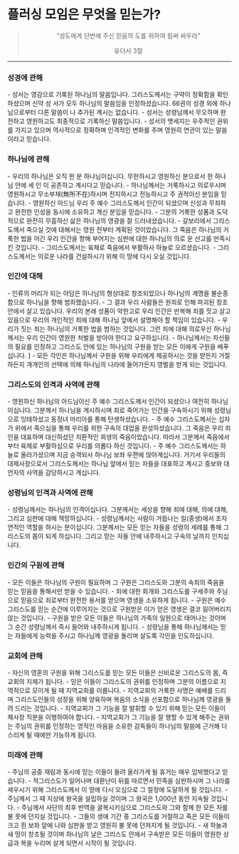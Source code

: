 <h1 class="text-center">플러싱 모임은 무엇을 믿는가?</h1>

<center>
<blockquote class="blockquote text-center">
    <p class="mb-0">“성도에게 단번에 주신 믿음의 도를 위하여 힘써 싸우라”</p>
    <footer class="blockquote-footer">유다서 3절</footer>
</blockquote>
</center>

<hr>

<h3>성경에 관해</h3>
- 성서는 영감으로 기록된 하나님의 말씀입니다. 그리스도께서는 구약이 정확함을 확인하셨으며 신약 성 서가 모두 하나님의 말씀임을 인정하셨습니다. 66권의 성경 외에 하나님으로부터 다른 말씀이 나 추가된 계시는 없습니다. 
- 성서는 성령님께서 무오하며 완전하고 영원하고도 최종적으로 기록하신 말씀입니다.
- 성서의 멧세지는 우주적인 권위를 가지고 있으며 역사적으로 정확하며 인격적인 변화를 주며 영원히   연관이 있는 말씀이라고 믿습니다.


<h3>하나님에 관해</h3>
- 우리의 하나님은 오직 한 분 하나님이십니다. 무한하시고 영원하신 분으로서 한 하나님 안에 세 인  이 공존하고 계시다고 믿습니다. 
- 하나님께서는 거룩하시고 의로우시며 영원하시고 무소부재(無所不在)하시며 전지하시고 전능하시고 주 권적이신 분임을 믿습니다. 
- 영원하신 아드님 우리 주 예수 그리스도께서 인간이 되셨으며 신성과 무죄하고 완전한 인성을 동시에  소유하고 계신 분임을 믿습니다.
- 그분의 거룩한 성품과 도덕적으로 완전히 무흠하신 삶은 하나님의 영광을 잘 드러내셨습니다.
- 갈보리에서 그리스도께서 죽으실 것에 대해서는 영원 전부터 계획된 것이었습니다. 그 죽음은    하나님의 거룩한 법을 어긴 우리 인간을 향해 부어지는 심판에 대한 하나님의 의로   운 선고를 만족시킨 것입니다. 
- 그리스도께서는 육체로 죽음에서 부활하사 하늘로 오르셨습니다.
- 그리스도께서는 의로운 나라를 건설하시기 위해 이 땅에 다시 오실 것입니다.


<h3>인간에 대해</h3>
- 인류의 머리가 되는 아담은 하나님의 형상대로 창조되었으나 하나님의 계명을 불순종함으로 하나님을 향해 범죄했습니다. 
- 그 결과 우리 사람들은 원죄로 인해 파괴된 창조 안에서 살고 있습니다. 우리의 본래 성품이 악한고로 우리 인간은 반복해 죄를 짓고 살고 있음으로 우리의 개인적인 죄에 대해 하나님 앞에서 설명해야 할 책임이 있습니다.
- 우리가 짓는 죄는 하나님의 거룩한 법을 범하는 것입니다. 그런 죄에 대해 의로우신 하나님께서는 우리 인간이 영원한 처벌을 받아야 한다고 요구하십니다.
- 하나님께서는 자신들의 필요를 인정하고 그리스도 안에 있는 하나님의 구원을 받는 모든 이에게 구원을 베푸십니다. ]
- 모든 각인은 하나님께서 구원을 위해 우리에게 제공하시는 것을 받든지 거절하든지 개개인의 선택에 의해 하나님의 나라에 들어가든지 영벌을 받게 되는 것입니다.


<h3>그리스도의 인격과 사역에 관해</h3>
- 영원하신 하나님의 아드님이신 주 예수 그리스도께서 인간이 되셨으나 여전히 하나님이십니다. 그분께서 하나님을 계시하시며 죄로 죽어가는 인간을 구속하시기 위해 성령님으로 잉태하셨고 동정녀 마리아를 통해 탄생하셨습니다.
- 주 예수 그리스도께서는 십자가 위에서 죽으심을 통해 우리를 위한 구속의 대업을 완성하셨습니다. 그 죽음은 우리 죄인을 대표하며 대신하셨던 치환적인 희생의 죽음이었습니다.  따라서 그분께서 죽음에서부터 육체로 부활하심으로 우리를 의롭다 하신 것입니다. 
- 주 예수 그리스도께서는 하늘로 올라가셨으며 지금 승격되사 하나님 보좌 우편에 앉아계십니다. 거기서 우리들의 대제사장으로서 그리스도께서는 하나님 앞에서 믿는 자들을 대표하고 계시고 중보와 대언자의 사역을 감당하시고 계십니다.


<h3>성령님의 인격과 사역에 관해</h3>
- 성령님께서는 하나님의 인격이십니다. 그분께서는 세상을 향해 죄에 대해, 의에 대해, 그리고 심판에 대해 책망하십니다. 
- 성령님께서는 사람이 거듭나는 일(중생)에서 초자연적인 역할을 하시는 분이십니다. 그분께서는 모든 믿는 자들을 성령의 세례를 통해 그리스도의 몸이 되게 하십니다. 그리고 믿는 자들 안에 내주하시고  구속의 날까지 인치십니다. 


<h3>인간의 구원에 관해</h3>
- 모든 이들은 하나님의 구원이 필요하며 그 구원은 그리스도와 그분의 속죄의 죽음을 믿는 믿음을 통해서만 받을 수 있습니다. 
- 죄에 대한 회개와 그리스도를 구세주와 주님으로 믿음으로 죄로부터 완전한 용서를 얻으며 영생을 소유하게 됩니다.
- 구원은 예수 그리스도를 믿는 순간에 이루어지는 것으로 구원받은 이가 얻은 영생은 결코 잃어버리지 않는 것입니다.
- 구원을 받은 모든 이들은 하나님의 가족의 일원으로 태어나는 것이며 그 순간 성령님께서 즉시 들어와 내주하시게 됩니다.
- 성령님을 통해 하나님께서는 믿는 자들에게 능력을 주시고 하나님께 영광을 돌리며 살도록 각인을 인도하십니다.


<h3>교회에 관해</h3>
- 자신의 영혼의 구원을 위해 그리스도를 믿는 모든 이들은 신비로운 그리스도의 몸, 즉 교회의 지체가 됩니다.
- 믿은 이들이 그리스도의 권위를 인정하며 그분의 이름으로 지역적으로 모이게 될 때 지역교회를 이룹니다.
- 지역교회의 거룩한 사명은 예배를 드리며 그리스도인들의 성장을 위해 양육하며 복음의 소식을 선포함으로 하나님께 영광을 돌려 드리는 것입니다.
- 지역교회가 그 기능을 잘 발휘할 수 있기 위해 믿는 모든 이들이 제사장 직분을 이행하여야 합니다.
- 지역교회가 그 기능을 잘 행할 수 있게 해주는 권위는 주님의 권위를 인정하는 영적인 마음을 소유한 감독들이 하나님의 말씀에 근거해 다스리게 될 때에만 가능하게 됩니다. 


<h3>미래에 관해</h3>
- 주님의 공중 재림과 동시에 믿는 이들이 들려 올라가게 될 휴거는 매우 임박했다고 믿습니다.
- 적그리스도가 일어나며 대환난이 뒤를 따르면서 민족을 심판하시며 그 나라를 세우시기 위해 그리스도께서 이 땅에 다시 오심으로 그 절정에 도달하게 될 것입니다.
- 주님께서 그 때 지상에 왕국을 설립하실 것이며 그 왕국은 1,000년 동안 지속될 것입니다.
- 주님께서 사단의 최후 반역을 굴복시키심으로 그리스도와 그와 함께 한 모든 자를 불 못에 던지실 것입니다.
- 그들의 생애 기간 중 그리스도를 거절하고 죽은 모든 이들이 크고 흰 보좌 앞에 나와 심판을 받고 영원히 불 못에 던져지게 될 것입니다.
- 새 하늘과 새 땅이 창조될 것이며 하나님의 날은 그리스도 안에서 구속받은 모든 이들이 영원한 상급과 복을 누리며 살게 되면서 시작이 될 것입니다.
